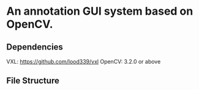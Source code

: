 # An annotation GUI system based on OpenCV.


## Dependencies
VXL: https://github.com/lood339/vxl
OpenCV: 3.2.0 or above



## File Structure


 

  
